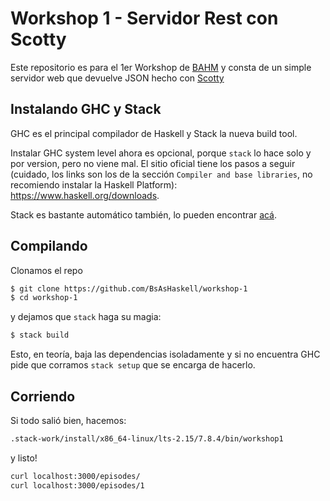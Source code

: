 Workshop 1 - Servidor Rest con Scotty
=====================================

Este repositorio es para el 1er Workshop de
[BAHM](http://www.meetup.com/Buenos-Aires-Haskell-Meetup/)
y consta de un simple servidor web que devuelve JSON
hecho con [Scotty](https://github.com/scotty-web/scotty)

## Instalando GHC y Stack

GHC es el principal compilador de Haskell y Stack la nueva build tool.


Instalar GHC system level ahora es opcional, porque `stack` lo hace solo y por version, pero no viene mal. El sitio oficial tiene los pasos a seguir (cuidado, los links son los de la sección `Compiler and base libraries`, no recomiendo instalar la Haskell Platform): https://www.haskell.org/downloads.

Stack es bastante automático también, lo pueden encontrar [acá](https://github.com/commercialhaskell/stack).

## Compilando

Clonamos el repo

```bash
$ git clone https://github.com/BsAsHaskell/workshop-1
$ cd workshop-1
```

y dejamos que `stack` haga su magia:

```bash
$ stack build
```

Esto, en teoría, baja las dependencias isoladamente y si no encuentra GHC
pide que corramos `stack setup` que se encarga de hacerlo.

## Corriendo

Si todo salió bien, hacemos:

```bash
.stack-work/install/x86_64-linux/lts-2.15/7.8.4/bin/workshop1
```
y listo!

```bash
curl localhost:3000/episodes/
curl localhost:3000/episodes/1
```
